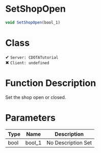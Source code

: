 # SetShopOpen
```js	
void SetShopOpen(bool_1)
```
# Class
✔ `Server: CDOTATutorial`  
✖ `Client: undefined`  

# Function Description
Set the shop open or closed.
# Parameters
Type|Name|Description
--|--|--
bool|bool_1|No Description Set

